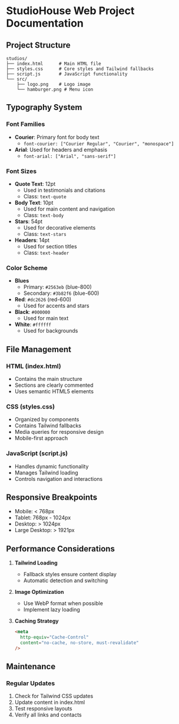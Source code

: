 # StudioHouse Web Project Documentation

## Project Structure

```
studios/
├── index.html      # Main HTML file
├── styles.css      # Core styles and Tailwind fallbacks
├── script.js       # JavaScript functionality
└── src/
    ├── logo.png    # Logo image
    └── hamburger.png # Menu icon
```

## Typography System

### Font Families

- **Courier**: Primary font for body text
  - `font-courier: ["Courier Regular", "Courier", "monospace"]`
- **Arial**: Used for headers and emphasis
  - `font-arial: ["Arial", "sans-serif"]`

### Font Sizes

- **Quote Text**: 12pt
  - Used in testimonials and citations
  - Class: `text-quote`
- **Body Text**: 10pt
  - Used for main content and navigation
  - Class: `text-body`
- **Stars**: 54pt
  - Used for decorative elements
  - Class: `text-stars`
- **Headers**: 14pt
  - Used for section titles
  - Class: `text-header`

### Color Scheme

- **Blues**
  - Primary: `#2563eb` (blue-800)
  - Secondary: `#3b82f6` (blue-600)
- **Red**: `#dc2626` (red-600)
  - Used for accents and stars
- **Black**: `#000000`
  - Used for main text
- **White**: `#ffffff`
  - Used for backgrounds

## File Management

### HTML (index.html)

- Contains the main structure
- Sections are clearly commented
- Uses semantic HTML5 elements

### CSS (styles.css)

- Organized by components
- Contains Tailwind fallbacks
- Media queries for responsive design
- Mobile-first approach

### JavaScript (script.js)

- Handles dynamic functionality
- Manages Tailwind loading
- Controls navigation and interactions

## Responsive Breakpoints

- Mobile: < 768px
- Tablet: 768px - 1024px
- Desktop: > 1024px
- Large Desktop: > 1921px

## Performance Considerations

1. **Tailwind Loading**

   - Fallback styles ensure content display
   - Automatic detection and switching

2. **Image Optimization**

   - Use WebP format when possible
   - Implement lazy loading

3. **Caching Strategy**
   ```html
   <meta
     http-equiv="Cache-Control"
     content="no-cache, no-store, must-revalidate"
   />
   ```

## Maintenance

### Regular Updates

1. Check for Tailwind CSS updates
2. Update content in index.html
3. Test responsive layouts
4. Verify all links and contacts
